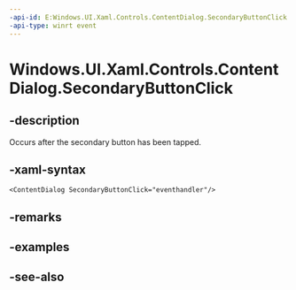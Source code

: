 ```yaml
---
-api-id: E:Windows.UI.Xaml.Controls.ContentDialog.SecondaryButtonClick
-api-type: winrt event
---
```


<!-- Event syntax
public event Windows.Foundation.TypedEventHandler SecondaryButtonClick<Windows.UI.Xaml.Controls.ContentDialog,  Windows.UI.Xaml.Controls.ContentDialogButtonClickEventArgs>
-->

# Windows.UI.Xaml.Controls.ContentDialog.SecondaryButtonClick

## -description
Occurs after the secondary button has been tapped.



## -xaml-syntax
```xaml
<ContentDialog SecondaryButtonClick="eventhandler"/>
```


## -remarks

## -examples

## -see-also
